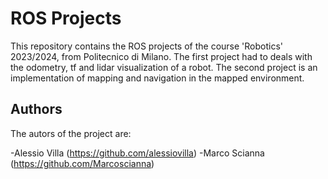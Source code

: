 # ROS Projects
This repository contains the ROS projects of the course 'Robotics' 2023/2024, from Politecnico di Milano.
The first project had to deals with the odometry, tf and lidar visualization of a robot.
The second project is an implementation of mapping and navigation in the mapped environment.

## Authors

The autors of the project are:

-Alessio Villa (https://github.com/alessiovilla) 
-Marco Scianna (https://github.com/Marcoscianna)



